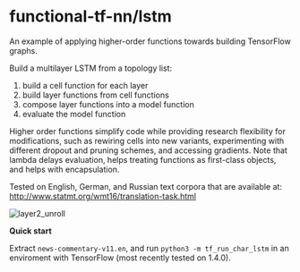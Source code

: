 # functional-tf-nn/lstm

An example of applying higher-order functions towards building TensorFlow graphs.

Build a multilayer LSTM from a topology list: 

1) build a cell function for each layer
2) build layer functions from cell functions
3) compose layer functions into a model function 
4) evaluate the model function

Higher order functions simplify code while providing research flexibility for modifications, such as rewiring cells into new variants, experimenting with different dropout and pruning schemes, and accessing gradients. Note that lambda delays evaluation, helps treating functions as first-class objects, and helps with encapsulation.

Tested on English, German, and Russian text corpora that are available at: http://www.statmt.org/wmt16/translation-task.html

![layer2_unroll](https://user-images.githubusercontent.com/25671774/38122719-99067ac4-338b-11e8-8e66-ee366df8e62c.png)

**Quick start**

Extract `news-commentary-v11.en`, and run `python3 -m tf_run_char_lstm` in an enviroment with TensorFlow (most recently tested on 1.4.0).
